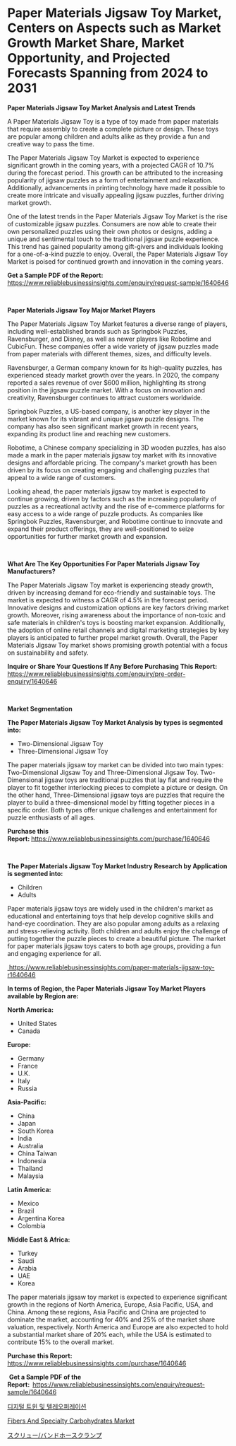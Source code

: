 <p><h1>Paper Materials Jigsaw Toy Market, Centers on Aspects such as Market Growth Market Share, Market Opportunity, and Projected Forecasts Spanning from 2024 to 2031</h1></p><p><strong>Paper Materials Jigsaw Toy Market Analysis and Latest Trends</strong></p>
<p><p>A Paper Materials Jigsaw Toy is a type of toy made from paper materials that require assembly to create a complete picture or design. These toys are popular among children and adults alike as they provide a fun and creative way to pass the time.</p><p>The Paper Materials Jigsaw Toy Market is expected to experience significant growth in the coming years, with a projected CAGR of 10.7% during the forecast period. This growth can be attributed to the increasing popularity of jigsaw puzzles as a form of entertainment and relaxation. Additionally, advancements in printing technology have made it possible to create more intricate and visually appealing jigsaw puzzles, further driving market growth.</p><p>One of the latest trends in the Paper Materials Jigsaw Toy Market is the rise of customizable jigsaw puzzles. Consumers are now able to create their own personalized puzzles using their own photos or designs, adding a unique and sentimental touch to the traditional jigsaw puzzle experience. This trend has gained popularity among gift-givers and individuals looking for a one-of-a-kind puzzle to enjoy. Overall, the Paper Materials Jigsaw Toy Market is poised for continued growth and innovation in the coming years.</p></p>
<p><strong>Get a Sample PDF of the Report:&nbsp;</strong> <a href="https://www.reliablebusinessinsights.com/enquiry/request-sample/1640646">https://www.reliablebusinessinsights.com/enquiry/request-sample/1640646</a></p>
<p>&nbsp;</p>
<p><strong>Paper Materials Jigsaw Toy Major Market Players</strong></p>
<p><p>The Paper Materials Jigsaw Toy Market features a diverse range of players, including well-established brands such as Springbok Puzzles, Ravensburger, and Disney, as well as newer players like Robotime and CubicFun. These companies offer a wide variety of jigsaw puzzles made from paper materials with different themes, sizes, and difficulty levels. </p><p>Ravensburger, a German company known for its high-quality puzzles, has experienced steady market growth over the years. In 2020, the company reported a sales revenue of over $600 million, highlighting its strong position in the jigsaw puzzle market. With a focus on innovation and creativity, Ravensburger continues to attract customers worldwide.</p><p>Springbok Puzzles, a US-based company, is another key player in the market known for its vibrant and unique jigsaw puzzle designs. The company has also seen significant market growth in recent years, expanding its product line and reaching new customers. </p><p>Robotime, a Chinese company specializing in 3D wooden puzzles, has also made a mark in the paper materials jigsaw toy market with its innovative designs and affordable pricing. The company's market growth has been driven by its focus on creating engaging and challenging puzzles that appeal to a wide range of customers.</p><p>Looking ahead, the paper materials jigsaw toy market is expected to continue growing, driven by factors such as the increasing popularity of puzzles as a recreational activity and the rise of e-commerce platforms for easy access to a wide range of puzzle products. As companies like Springbok Puzzles, Ravensburger, and Robotime continue to innovate and expand their product offerings, they are well-positioned to seize opportunities for further market growth and expansion.</p></p>
<p>&nbsp;</p>
<p><strong>What Are The Key Opportunities For Paper Materials Jigsaw Toy Manufacturers?</strong></p>
<p><p>The Paper Materials Jigsaw Toy market is experiencing steady growth, driven by increasing demand for eco-friendly and sustainable toys. The market is expected to witness a CAGR of 4.5% in the forecast period. Innovative designs and customization options are key factors driving market growth. Moreover, rising awareness about the importance of non-toxic and safe materials in children's toys is boosting market expansion. Additionally, the adoption of online retail channels and digital marketing strategies by key players is anticipated to further propel market growth. Overall, the Paper Materials Jigsaw Toy market shows promising growth potential with a focus on sustainability and safety.</p></p>
<p><strong>Inquire or Share Your Questions If Any Before Purchasing This Report:</strong> <a href="https://www.reliablebusinessinsights.com/enquiry/pre-order-enquiry/1640646">https://www.reliablebusinessinsights.com/enquiry/pre-order-enquiry/1640646</a></p>
<p>&nbsp;</p>
<p><strong>Market Segmentation</strong></p>
<p><strong>The Paper Materials Jigsaw Toy Market Analysis by types is segmented into:</strong></p>
<p><ul><li>Two-Dimensional Jigsaw Toy</li><li>Three-Dimensional Jigsaw Toy</li></ul></p>
<p><p>The paper materials jigsaw toy market can be divided into two main types: Two-Dimensional Jigsaw Toy and Three-Dimensional Jigsaw Toy. Two-Dimensional jigsaw toys are traditional puzzles that lay flat and require the player to fit together interlocking pieces to complete a picture or design. On the other hand, Three-Dimensional jigsaw toys are puzzles that require the player to build a three-dimensional model by fitting together pieces in a specific order. Both types offer unique challenges and entertainment for puzzle enthusiasts of all ages.</p></p>
<p><strong>Purchase this Report:&nbsp;</strong><a href="https://www.reliablebusinessinsights.com/purchase/1640646">https://www.reliablebusinessinsights.com/purchase/1640646</a></p>
<p>&nbsp;</p>
<p><strong>The Paper Materials Jigsaw Toy Market Industry Research by Application is segmented into:</strong></p>
<p><ul><li>Children</li><li>Adults</li></ul></p>
<p><p>Paper materials jigsaw toys are widely used in the children's market as educational and entertaining toys that help develop cognitive skills and hand-eye coordination. They are also popular among adults as a relaxing and stress-relieving activity. Both children and adults enjoy the challenge of putting together the puzzle pieces to create a beautiful picture. The market for paper materials jigsaw toys caters to both age groups, providing a fun and engaging experience for all.</p></p>
<p><a href="https://www.reliablebusinessinsights.com/paper-materials-jigsaw-toy-r1640646">&nbsp;https://www.reliablebusinessinsights.com/paper-materials-jigsaw-toy-r1640646</a></p>
<p><strong>In terms of Region, the Paper Materials Jigsaw Toy Market Players available by Region are:</strong></p>
<p>
    <p> <strong> North America: </strong>
        <ul>
            <li>United States</li>
            <li>Canada</li>
        </ul>
        </p> 
    <p> <strong> Europe: </strong>
        <ul>
            <li>Germany</li>
            <li>France</li>
            <li>U.K.</li>
            <li>Italy</li>
            <li>Russia</li>
        </ul>
        </p> 
    <p> <strong> Asia-Pacific: </strong>
        <ul>
            <li>China</li>
            <li>Japan</li>
            <li>South Korea</li>
            <li>India</li>
            <li>Australia</li>
            <li>China Taiwan</li>
            <li>Indonesia</li>
            <li>Thailand</li>
            <li>Malaysia</li>
        </ul>
        </p> 
    <p> <strong> Latin America: </strong>
        <ul>
            <li>Mexico</li>
            <li>Brazil</li>
            <li>Argentina Korea</li>
            <li>Colombia</li>
        </ul>
        </p> 
    <p> <strong> Middle East & Africa: </strong>
        <ul>
            <li>Turkey</li>
            <li>Saudi</li>
            <li>Arabia</li>
            <li>UAE</li>
            <li>Korea</li>
        </ul>
    </p>
    </p>
<p><p>The paper materials jigsaw toy market is expected to experience significant growth in the regions of North America, Europe, Asia Pacific, USA, and China. Among these regions, Asia Pacific and China are projected to dominate the market, accounting for 40% and 25% of the market share valuation, respectively. North America and Europe are also expected to hold a substantial market share of 20% each, while the USA is estimated to contribute 15% to the overall market.</p></p>
<p><strong>Purchase this Report: </strong><a href="https://www.reliablebusinessinsights.com/purchase/1640646">https://www.reliablebusinessinsights.com/purchase/1640646</a></p>
<p>&nbsp;<strong>Get a Sample PDF of the Report:&nbsp;&nbsp;</strong><a href="https://www.reliablebusinessinsights.com/enquiry/request-sample/1640646">https://www.reliablebusinessinsights.com/enquiry/request-sample/1640646</a></p>
<p><strong></strong></p>
<p><p><a href="https://github.com/vsckjg50460/Market-Research-Report-List-2/blob/main/519860282792.md">디지털 트윈 및 텔레오퍼레이션</a></p><p><a href="https://github.com/EveKerluke2023/Market-Research-Report-List-1/blob/main/fibers-and-specialty-carbohydrates-market.md">Fibers And Specialty Carbohydrates Market</a></p><p><a href="https://medium.com/@rocklobster885/%E3%83%8D%E3%82%B8-%E3%83%90%E3%83%B3%E3%83%89%E3%83%9B%E3%83%BC%E3%82%B9%E3%82%AF%E3%83%A9%E3%83%B3%E3%83%97%E5%B8%82%E5%A0%B4%E5%88%86%E6%9E%90-%E3%81%9D%E3%81%AEcagr-%E5%B8%82%E5%A0%B4%E3%82%BB%E3%82%B0%E3%83%A1%E3%83%B3%E3%83%86%E3%83%BC%E3%82%B7%E3%83%A7%E3%83%B3-%E3%81%8A%E3%82%88%E3%81%B3%E3%82%B0%E3%83%AD%E3%83%BC%E3%83%90%E3%83%AB%E6%A5%AD%E7%95%8C%E6%A6%82%E8%A6%81-7b0d5e45dcae">スクリュー/バンドホースクランプ</a></p></p>